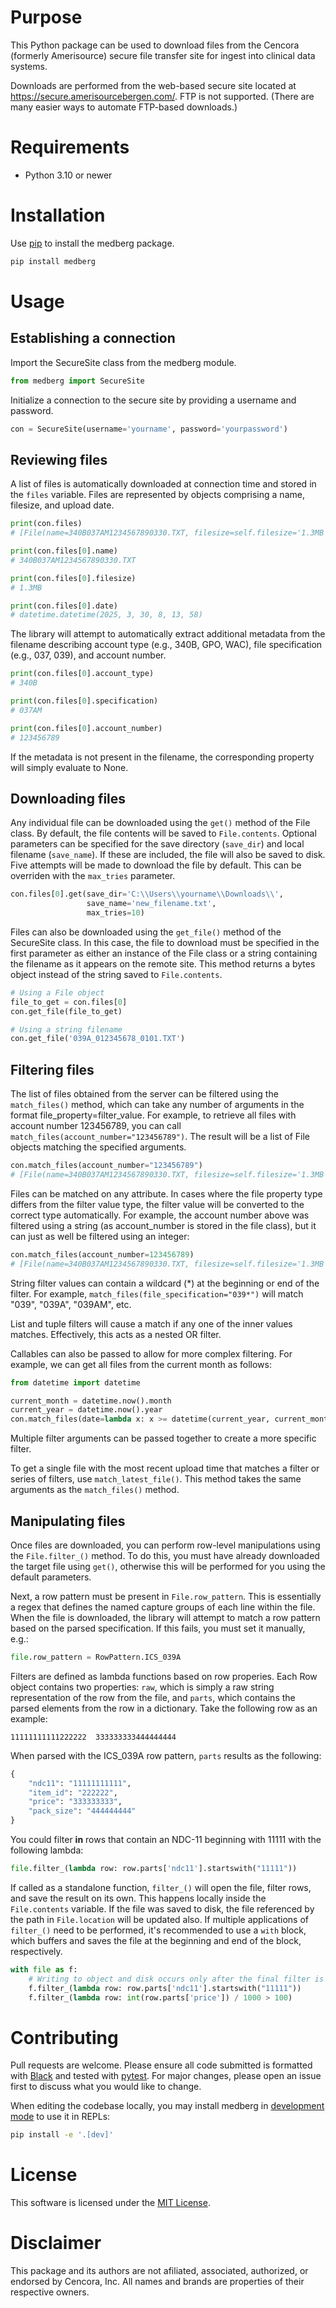 # Purpose

This Python package can be used to download files from the Cencora (formerly
Amerisource) secure file transfer site for ingest into clinical data systems.

Downloads are performed from the web-based secure site located
at https://secure.amerisourcebergen.com/. FTP is not supported. (There are many
easier ways to automate FTP-based downloads.)

# Requirements

- Python 3.10 or newer

# Installation

Use [pip](https://pip.pypa.io/en/stable/) to install the medberg package.

```bash
pip install medberg
```

# Usage

## Establishing a connection

Import the SecureSite class from the medberg module.

```python
from medberg import SecureSite
```

Initialize a connection to the secure site by providing a username and password.

```python
con = SecureSite(username='yourname', password='yourpassword')
```

## Reviewing files

A list of files is automatically downloaded at connection time and stored in the
`files` variable. Files are represented by objects comprising a name, filesize,
and upload date.

```python
print(con.files)
# [File(name=340B037AM1234567890330.TXT, filesize=self.filesize='1.3MB', date='03/30/2025'),  ...]

print(con.files[0].name)
# 340B037AM1234567890330.TXT

print(con.files[0].filesize)
# 1.3MB

print(con.files[0].date)
# datetime.datetime(2025, 3, 30, 8, 13, 58)
```

The library will attempt to automatically extract additional metadata from the
filename describing account type (e.g., 340B, GPO, WAC), file specification
(e.g., 037, 039), and account number.

```python
print(con.files[0].account_type)
# 340B

print(con.files[0].specification)
# 037AM

print(con.files[0].account_number)
# 123456789
```

If the metadata is not present in the filename, the corresponding property will
simply evaluate to None.

## Downloading files

Any individual file can be downloaded using the `get()` method of the File class.
By default, the file contents will be saved to `File.contents`. Optional parameters
can be specified for the save directory (`save_dir`) and local filename (`save_name`).
If these are included, the file will also be saved to disk. Five attempts will be
made to download the file by default. This can be overriden with the `max_tries`
parameter.

```python
con.files[0].get(save_dir='C:\\Users\\yourname\\Downloads\\',
                 save_name='new_filename.txt',
                 max_tries=10)
```

Files can also be downloaded using the `get_file()` method of the SecureSite
class. In this case, the file to download must be specified in the first
parameter as either an instance of the File class or a string containing the
filename as it appears on the remote site. This method returns a bytes object
instead of the string saved to `File.contents`.

```python
# Using a File object
file_to_get = con.files[0]
con.get_file(file_to_get)

# Using a string filename
con.get_file('039A_012345678_0101.TXT')
```

## Filtering files

The list of files obtained from the server can be filtered using the
`match_files()` method, which can take any number of arguments in the format
file_property=filter_value. For example, to retrieve all files with account
number 123456789, you can call `match_files(account_number="123456789")`. The
result will be a list of File objects matching the specified arguments.

```python
con.match_files(account_number="123456789")
# [File(name=340B037AM1234567890330.TXT, filesize=self.filesize='1.3MB', date='03/30/2025'),  ...]
```

Files can be matched on any attribute. In cases where the file property type
differs from the filter value type, the filter value will be converted to the
correct type automatically. For example, the account number above was filtered
using a string (as account_number is stored in the file class), but it can just
as well be filtered using an integer:

```python
con.match_files(account_number=123456789)
# [File(name=340B037AM1234567890330.TXT, filesize=self.filesize='1.3MB', date='03/30/2025'),  ...]
```

String filter values can contain a wildcard (&ast;) at the beginning or end of
the filter. For example, `match_files(file_specification="039*")` will match
"039", "039A", "039AM", etc.

List and tuple filters will cause a match if any one of the inner values
matches. Effectively, this acts as a nested OR filter.

Callables can also be passed to allow for more complex filtering. For example,
we can get all files from the current month as follows:

```python
from datetime import datetime

current_month = datetime.now().month
current_year = datetime.now().year
con.match_files(date=lambda x: x >= datetime(current_year, current_month, 1))
```

Multiple filter arguments can be passed together to create a more specific
filter.

To get a single file with the most recent upload time that matches a filter or
series of filters, use `match_latest_file()`. This method takes the same
arguments as the `match_files()` method.

## Manipulating files

Once files are downloaded, you can perform row-level manipulations using the
`File.filter_()` method. To do this, you must have already downloaded the target
file using `get()`, otherwise this will be performed for you using the default
parameters.

Next, a row pattern must be present in `File.row_pattern`. This is essentially a
regex that defines the named capture groups of each line within the file. When
the file is downloaded, the library will attempt to match a row pattern based on
the parsed specification. If this fails, you must set it manually, e.g.:

```python
file.row_pattern = RowPattern.ICS_039A
```

Filters are defined as lambda functions based on row properies. Each Row object
contains two properties: `raw`, which is simply a raw string representation of
the row from the file, and `parts`, which contains the parsed elements from the
row in a dictionary. Take the following row as an example:

```text
11111111111222222  333333333444444444
```

When parsed with the ICS_039A row pattern, `parts` results as the following:

```python
{
    "ndc11": "11111111111",
    "item_id": "222222",
    "price": "333333333",
    "pack_size": "444444444"
}
```

You could filter **in** rows that contain an NDC-11 beginning with 11111 with
the following lambda:

```python
file.filter_(lambda row: row.parts['ndc11'].startswith("11111"))
```

If called as a standalone function, `filter_()` will open the file, filter rows,
and save the result on its own. This happens locally inside the `File.contents`
variable. If the file was saved to disk, the file referenced by the path in
`File.location` will be updated also. If multiple applications of `filter_()`
need to be performed, it's recommended to use a `with` block, which buffers and
saves the file at the beginning and end of the block, respectively.

```python
with file as f:
    # Writing to object and disk occurs only after the final filter is applied
    f.filter_(lambda row: row.parts['ndc11'].startswith("11111"))
    f.filter_(lambda row: int(row.parts['price']) / 1000 > 100)
```

# Contributing

Pull requests are welcome. Please ensure all code submitted is formatted
with [Black](https://pypi.org/project/black/) and tested
with [pytest](https://docs.pytest.org/en/stable/). For major changes, please
open an issue first to discuss what you would like to change.

When editing the codebase locally, you may install medberg
in [development mode](https://packaging.python.org/en/latest/guides/distributing-packages-using-setuptools/#working-in-development-mode)
to use it in REPLs:

```bash
pip install -e '.[dev]'
```

# License

This software is licensed under
the [MIT License](https://choosealicense.com/licenses/mit/).

# Disclaimer

This package and its authors are not afiliated, associated, authorized, or
endorsed by Cencora, Inc. All names and brands are properties of their
respective owners.